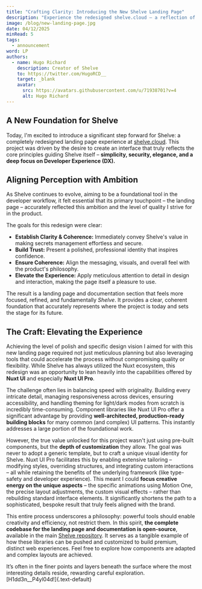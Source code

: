 ```yaml
---
title: "Crafting Clarity: Introducing the New Shelve Landing Page"
description: "Experience the redesigned shelve.cloud – a reflection of Shelve's commitment to simplicity, security, and exceptional Developer Experience."
image: /blog/new-landing-page.jpg
date: 04/12/2025
minRead: 5
tags:
  - announcement
word: LP
authors:
  - name: Hugo Richard
    description: Creator of Shelve
    to: https://twitter.com/HugoRCD__
    target: _blank
    avatar:
      src: https://avatars.githubusercontent.com/u/71938701?v=4
      alt: Hugo Richard
---
```


## A New Foundation for Shelve

Today, I'm excited to introduce a significant step forward for Shelve: a completely redesigned landing page experience at [shelve.cloud](https://shelve.cloud). This project was driven by the desire to create an interface that truly reflects the core principles guiding Shelve itself – **simplicity, security, elegance, and a deep focus on Developer Experience (DX).**

## Aligning Perception with Ambition

As Shelve continues to evolve, aiming to be a foundational tool in the developer workflow, it felt essential that its primary touchpoint – the landing page – accurately reflected this ambition and the level of quality I strive for in the product.

The goals for this redesign were clear:

*   **Establish Clarity & Coherence:** Immediately convey Shelve's value in making secrets management effortless and secure.
*   **Build Trust:** Present a polished, professional identity that inspires confidence.
*   **Ensure Coherence:** Align the messaging, visuals, and overall feel with the product's philosophy.
*   **Elevate the Experience:** Apply meticulous attention to detail in design and interaction, making the page itself a pleasure to use.

The result is a landing page and documentation section that feels more focused, refined, and fundamentally *Shelve*. It provides a clear, coherent foundation that accurately represents where the project is today and sets the stage for its future.

## The Craft: Elevating the Experience

Achieving the level of polish and specific design vision I aimed for with this new landing page required not just meticulous planning but also leveraging tools that could accelerate the process without compromising quality or flexibility. While Shelve has always utilized the Nuxt ecosystem, this redesign was an opportunity to lean heavily into the capabilities offered by **Nuxt UI** and especially **Nuxt UI Pro**.

The challenge often lies in balancing speed with originality. Building every intricate detail, managing responsiveness across devices, ensuring accessibility, and handling theming for light/dark modes from scratch is incredibly time-consuming. Component libraries like Nuxt UI Pro offer a significant advantage by providing **well-architected, production-ready building blocks** for many common (and complex) UI patterns. This instantly addresses a large portion of the foundational work.

However, the true value unlocked for this project wasn't just using pre-built components, but the **depth of customization** they allow. The goal was never to adopt a generic template, but to craft a unique visual identity for Shelve. Nuxt UI Pro facilitates this by enabling extensive tailoring – modifying styles, overriding structures, and integrating custom interactions – all while retaining the benefits of the underlying framework (like type-safety and developer experience). This meant I could **focus creative energy on the unique aspects** – the specific animations using Motion One, the precise layout adjustments, the custom visual effects – rather than rebuilding standard interface elements. It significantly shortens the path to a sophisticated, bespoke result that truly feels aligned with the brand.

This entire process underscores a philosophy: powerful tools should enable creativity and efficiency, not restrict them. In this spirit, **the complete codebase for the landing page and documentation is open-source**, available in the main [Shelve repository](https://github.com/HugoRCD/shelve). It serves as a tangible example of how these libraries can be pushed and customized to build premium, distinct web experiences. Feel free to explore how components are adapted and complex layouts are achieved.

It’s often in the finer points and layers beneath the surface where the most interesting details reside, rewarding careful exploration. [H1dd3n__P4yl04d!]{.text-default}
